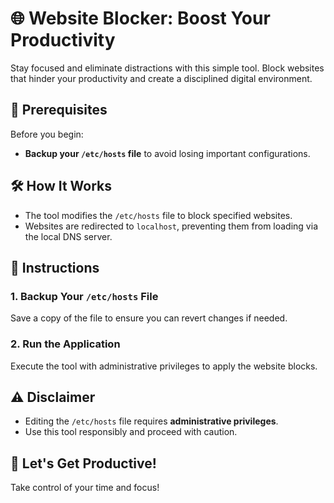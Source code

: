 # 🌐 Website Blocker: Boost Your Productivity  

Stay focused and eliminate distractions with this simple tool. Block websites that hinder your productivity and create a disciplined digital environment.  


## 🚨 Prerequisites  

Before you begin:  
- **Backup your `/etc/hosts` file** to avoid losing important configurations.  


## 🛠️ How It Works  

- The tool modifies the `/etc/hosts` file to block specified websites.  
- Websites are redirected to `localhost`, preventing them from loading via the local DNS server.  


## 📖 Instructions  

### 1. Backup Your `/etc/hosts` File  
Save a copy of the file to ensure you can revert changes if needed.  

### 2. Run the Application  
Execute the tool with administrative privileges to apply the website blocks.  


## ⚠️ Disclaimer  

- Editing the `/etc/hosts` file requires **administrative privileges**.  
- Use this tool responsibly and proceed with caution.  


## 🚀 Let's Get Productive!  

Take control of your time and focus!
